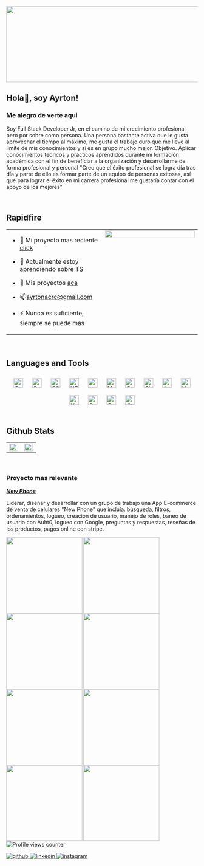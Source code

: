 <div align="center">
<img src="https://res.cloudinary.com/dmmvgeakg/image/upload/v1665540904/pghenry/le4g9gta0ar4dq1nsrhu.png" align="center" height="200" width="990" />
</div>  
  

## Hola👋, soy Ayrton!  
  



### Me alegro de verte aqui  
Soy Full Stack Developer Jr, en el camino de mi crecimiento profesional, pero por sobre como persona.
Una persona bastante activa que le gusta aprovechar el tiempo al máximo, me gusta el trabajo duro que me lleve al limite de mis conocimientos y si es en grupo mucho mejor.
Objetivo. Aplicar conocimientos teóricos y prácticos aprendidos durante mi formación académica con el fin de beneficiar a la organización y desarrollarme de forma profesional y personal
"Creo que el éxito profesional se logra día tras día y parte de ello es formar parte de un equipo de personas exitosas, así que para lograr el éxito en mi carrera profesional me gustaría contar con el apoyo de los mejores"   
  

<br/>  


## Rapidfire  
<table><tr><td valign="top" width="50%">

- 🤖 Mi proyecto mas reciente [click](https://pf-ecommerce-front-jzr6.vercel.app/)  
  

- 🌱 Actualmente estoy aprendiendo sobre TS  
  

- 🦾 Mis proyectos [aca](https://github.com/ayrtonacevedo?tab=repositories)  
  

- 📫ayrtonacrc@gmail.com  
  

- ⚡ Nunca es suficiente, siempre se puede mas   


</td><td valign="top" width="50%">

<div align="center">
<img src="https://rishavanand.github.io/static/images/greetings.gif" align="center" style="width: 100%" />
</div>  


</td></tr></table>  

<br/>  


## Languages and Tools  
<div align="center">  
<a href="https://reactjs.org/" target="_blank"><img style="margin: 10px" src="https://profilinator.rishav.dev/skills-assets/react-original-wordmark.svg" alt="React" height="25" /></a>  
<a href="https://getbootstrap.com/docs/3.4/javascript/" target="_blank"><img style="margin: 10px" src="https://profilinator.rishav.dev/skills-assets/bootstrap-plain.svg" alt="Bootstrap" height="25" /></a>  
<a href="https://www.w3schools.com/css/" target="_blank"><img style="margin: 10px" src="https://profilinator.rishav.dev/skills-assets/css3-original-wordmark.svg" alt="CSS3" height="25" /></a>  
<a href="https://en.wikipedia.org/wiki/HTML5" target="_blank"><img style="margin: 10px" src="https://profilinator.rishav.dev/skills-assets/html5-original-wordmark.svg" alt="HTML5" height="25" /></a>  
<a href="https://www.javascript.com/" target="_blank"><img style="margin: 10px" src="https://profilinator.rishav.dev/skills-assets/javascript-original.svg" alt="JavaScript" height="25" /></a>  
<a href="https://www.mysql.com/" target="_blank"><img style="margin: 10px" src="https://profilinator.rishav.dev/skills-assets/mysql-original-wordmark.svg" alt="MySQL" height="25" /></a>  
<a href="https://expressjs.com/" target="_blank"><img style="margin: 10px" src="https://profilinator.rishav.dev/skills-assets/express-original-wordmark.svg" alt="Express.js" height="25" /></a>  
<a href="https://github.com/" target="_blank"><img style="margin: 10px" src="https://profilinator.rishav.dev/skills-assets/git-scm-icon.svg" alt="Git" height="25" /></a>  
<a href="https://www.arduino.cc/" target="_blank"><img style="margin: 10px" src="https://profilinator.rishav.dev/skills-assets/arduino.png" alt="Arduino" height="25" /></a>  
<a href="https://nodejs.org/" target="_blank"><img style="margin: 10px" src="https://profilinator.rishav.dev/skills-assets/nodejs-original-wordmark.svg" alt="Node.js" height="25" /></a>  
<a href="https://vuejs.org/" target="_blank"><img style="margin: 10px" src="https://profilinator.rishav.dev/skills-assets/vuejs-original-wordmark.svg" alt="Vue.js" height="25" /></a>  
<a href="https://www.postgresql.org/" target="_blank"><img style="margin: 10px" src="https://profilinator.rishav.dev/skills-assets/postgresql-original-wordmark.svg" alt="PostgreSQL" height="25" /></a>  
<a href="https://redux.js.org/" target="_blank"><img style="margin: 10px" src="https://profilinator.rishav.dev/skills-assets/redux-original.svg" alt="Redux" height="25" /></a>  
<a href="https://styled-components.com/" target="_blank"><img style="margin: 10px" src="https://profilinator.rishav.dev/skills-assets/styled-components.png" alt="Styled Components" height="25" /></a>  
</div>  

<br/>  


## Github Stats  
<table><tr><td valign="top" width="50%">

<img src="https://github-readme-stats.vercel.app/api?username=ayrtonacevedo&show_icons=true&count_private=true&hide_border=true" align="left" style="width: 100%" />

</td><td valign="top" width="50%">

<img src="https://github-readme-stats.vercel.app/api/top-langs/?username=ayrtonacevedo&hide_border=true&layout=compact" align="left" style="width: 100%" />

</td></tr></table>  

<br/>  



### Proyecto mas relevante   
***<ins>[New Phone](https://pf-ecommerce-front-jzr6.vercel.app/) </ins>***  
  

Liderar, diseñar y desarrollar con un grupo de trabajo una App E-commerce de venta de celulares "New Phone" que incluía: búsqueda, filtros, ordenamientos, logueo, creación de usuario, manejo de roles, baneo de usuario con Auht0, logueo con Google, preguntas y respuestas, reseñas de los productos, pagos online con stripe.  
  

<img src="https://res.cloudinary.com/dmmvgeakg/image/upload/v1665608099/pghenry/kubb9slmnu1ur04e69v1.png" align="left" height="200" width="200" />  
  

<img src="https://res.cloudinary.com/dmmvgeakg/image/upload/v1665608189/pghenry/rdmy03z34qwku36taw8z.png" align="left" height="200" width="200" />  
  

<img src="https://res.cloudinary.com/dmmvgeakg/image/upload/v1665608271/pghenry/qsrbgorwnfxbxdmfs3fy.png" align="left" height="200" width="200" />  
  

<img src="https://res.cloudinary.com/dmmvgeakg/image/upload/v1665608347/pghenry/qbbfisxcyifd7or1pahb.png" align="left" height="200" width="200" />  
  

<img src="https://res.cloudinary.com/dmmvgeakg/image/upload/v1665608376/pghenry/fgbbld6d5zzhhthqdxl7.png" align="left" height="200" width="200" />  
  

<img src="https://res.cloudinary.com/dmmvgeakg/image/upload/v1665608414/pghenry/g8wpmo6acvqsn5y4d2p3.png" align="left" height="200" width="200" />  
  

<img src="https://res.cloudinary.com/dmmvgeakg/image/upload/v1665608571/pghenry/ezcoqd6vi0nkp2kx3ezq.png" align="left" height="200" width="200" />  
  

<img src="https://res.cloudinary.com/dmmvgeakg/image/upload/v1665608595/pghenry/l7vqxfftllgz4szhwrt8.png" align="left" height="200" width="200" />  
  

<br/>  


![Profile views counter](https://komarev.com/ghpvc/?username=ayrtonacevedo&&style=flat-square)  
  

<a href="https://github.com/ayrtonacevedo" target="_blank">
<img src=https://img.shields.io/badge/github-%2324292e.svg?&style=for-the-badge&logo=github&logoColor=white alt=github style="margin-bottom: 5px;" />
</a>
<a href="https://linkedin.com/in/ayrton-nahir-arroyo-acevedo-b795b0212/" target="_blank">
<img src=https://img.shields.io/badge/linkedin-%231E77B5.svg?&style=for-the-badge&logo=linkedin&logoColor=white alt=linkedin style="margin-bottom: 5px;" />
</a>
<a href="https://instagram.com/ayrtonacevedo" target="_blank">
<img src=https://img.shields.io/badge/instagram-%23000000.svg?&style=for-the-badge&logo=instagram&logoColor=white alt=instagram style="margin-bottom: 5px;" />
</a>  
  
<br/>  
<br/>  


<br />
